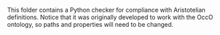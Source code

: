 This folder contains a Python checker for compliance with Aristotelian definitions. Notice that it was originally developed to work with the OccO ontology, so paths and properties will need to be changed.
